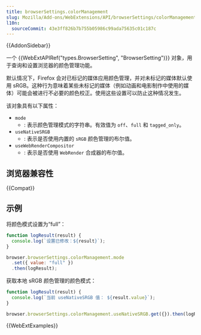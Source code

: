 ```yaml
---
title: browserSettings.colorManagement
slug: Mozilla/Add-ons/WebExtensions/API/browserSettings/colorManagement
l10n:
  sourceCommit: 43e3ff826b7b755b05986c99ada75635c01c187c
---
```


{{AddonSidebar}}

一个 {{WebExtAPIRef("types.BrowserSetting", "BrowserSetting")}} 对象，用于查询和设置浏览器的颜色管理功能。

默认情况下，Firefox 会对已标记的媒体应用颜色管理，并对未标记的媒体默认使用 sRGB。这种行为意味着某些未标记的媒体（例如动画和电影制作中使用的媒体）可能会被进行不必要的颜色校正。使用这些设置可以防止这种情况发生。

该对象具有以下属性：

- `mode`
  - : 表示颜色管理模式的字符串。有效值为 `off`、`full` 和 `tagged_only`。
- `useNativeSRGB`
  - : 表示是否使用内置的 `sRGB` 颜色管理的布尔值。
- `useWebRenderCompositor`
  - : 表示是否使用 `WebRender` 合成器的布尔值。

## 浏览器兼容性

{{Compat}}

## 示例

将颜色模式设置为“full”：

```js
function logResult(result) {
  console.log(`设置已修改：${result}`);
}

browser.browserSettings.colorManagement.mode
  .set({ value: "full" })
  .then(logResult);
```

获取本地 sRGB 颜色管理的颜色模式：

```js
function logResult(result) {
  console.log(`当前 useNativeSRGB 值： ${result.value}`);
}

browser.browserSettings.colorManagement.useNativeSRGB.get({}).then(logResult);
```

{{WebExtExamples}}
